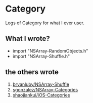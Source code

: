 # Category
Logs of Category for what I ever user.  

## What I wrote?
* import "NSArray-RandomObjects.h"
* import "NSArray-Shuffle.h"

## the others wrote
 1. [bryanluby/NSArray-Shuffle](https://github.com/bryanluby/NSArray-Shuffle/blob/master/NSArray%2BShuffle.m)  
 2. [sgonzalez/NSArray-Categories](https://github.com/sgonzalez/NSArray-Categories) 
 3. [shaojiankui/iOS-Categories](https://github.com/shaojiankui/iOS-Categories) 

